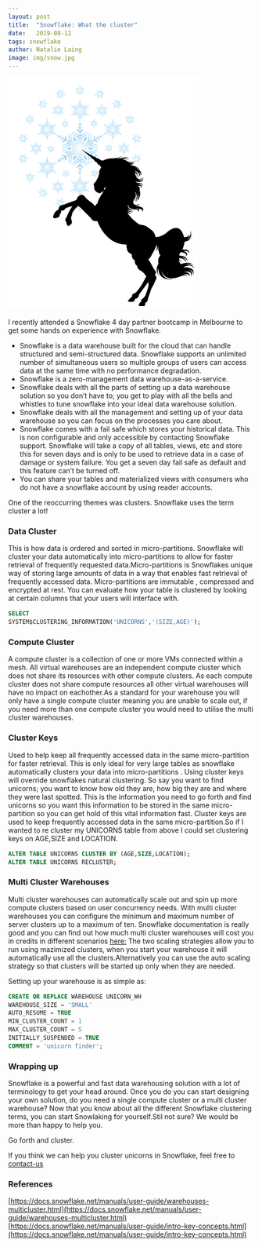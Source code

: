 ```yaml
---
layout: post
title:  "Snowflake: What the cluster"
date:   2019-08-12
tags: snowflake
author: Natalie Laing
image: img/snow.jpg
---
```

![Snowflake Unicorn](/img/blog/what-the-cluster/Uni-Snowflake.png)

I recently attended a Snowflake 4 day partner bootcamp in Melbourne to get some hands on experience with Snowflake.

* Snowflake is a data warehouse built for the cloud that can handle structured and semi-structured data. Snowflake supports an unlimited number of simultaneous users so multiple groups of users can access data at the same time with no performance degradation.
* Snowflake is a zero-management data warehouse-as-a-service.
* Snowflake deals with all the parts of setting up a data warehouse solution so you don’t have to; you get to play with all the bells and whistles to tune snowflake into your ideal data warehouse solution.
* Snowflake deals with all the management and setting up of your data warehouse so you can focus on the processes you care about.
* Snowflake comes with a fail safe which stores your historical data. This is non configurable and only accessible by contacting Snowflake support. Snowflake will take a copy of all tables, views, etc and store this for seven days and is only to be used to retrieve data in a case of damage or system failure. You get a seven day fail safe as default and this feature can’t be turned off.
* You can share your tables and materialized views with consumers who do not have a snowflake account by using reader accounts.


One of the reoccurring themes was clusters. Snowflake uses the term cluster a lot!

### Data Cluster

This is how data is ordered and sorted in micro-partitions. Snowflake will cluster your data automatically into micro-partitions to allow for faster retrieval of frequently requested data.Micro-partitions is Snowflakes unique way of storing large amounts of data in a way that enables fast retrieval of frequently accessed data. Micro-partitions are immutable , compressed and encrypted at rest.
You can evaluate how your table is clustered by looking at certain columns that your users will interface with.

```sql
SELECT
SYSTEM$CLUSTERING_INFORMATION('UNICORNS','(SIZE,AGE)');
```

### Compute Cluster

A compute cluster is a collection of one or more VMs connected within a mesh. All virtual warehouses are an independent compute cluster which does not share its resources with other compute clusters. As each compute cluster does not share compute resources all other virtual warehouses will have no impact on eachother.As a standard for your warehouse you will only have a single compute cluster meaning you are unable to scale out, if you need more than one compute cluster you would need to utilise the multi cluster warehouses.

### Cluster Keys

Used to help keep all frequently accessed data in the same micro-partition for faster retrieval. This is only ideal for very large tables as snowflake automatically clusters your data into micro-partitions . Using cluster keys will override snowflakes natural clustering.
So say you want to find unicorns; you want to know how old they are, how big they are and where they were last spotted. This is the information you need to go forth and find unicorns so you want this information to be stored in the same micro-partition so you can get hold of this vital information fast.
Cluster keys are used to keep frequently accessed data in the same micro-partition.So if I wanted to re cluster my UNICORNS table from above I could set clustering keys on AGE,SIZE and LOCATION.

```sql
ALTER TABLE UNICORNS CLUSTER BY (AGE,SIZE,LOCATION);
ALTER TABLE UNICORNS RECLUSTER;
```

### Multi Cluster Warehouses

Multi cluster warehouses can automatically scale out and spin up more compute clusters based on user concurrency needs. With multi cluster warehouses you can configure the minimum and maximum number of server clusters up to a maximum of ten. Snowflake documentation is really good and you can find out how much multi cluster warehouses will cost you in credits in different scenarios [here:](https://docs.snowflake.net/manuals/user-guide/warehouses-multicluster.html)
The two scaling strategies allow you to run using mazimized clusters, when you start your warehouse it will automatically use all the clusters.Alternatively you can use the auto scaling strategy so that clusters will be started up only when they are needed.

Setting up your warehouse is as simple as: 
```sql
CREATE OR REPLACE WAREHOUSE UNICORN_WH
WAREHOUSE_SIZE = 'SMALL'
AUTO_RESUME = TRUE
MIN_CLUSTER_COUNT = 1
MAX_CLUSTER_COUNT = 5
INITIALLY_SUSPENDED = TRUE
COMMENT = 'unicorn finder';
```

### Wrapping up

Snowflake is a powerful and fast data warehousing solution with a lot of terminology to get your head around. Once you do you can start designing your own solution, do you need a single compute cluster or a multi cluster warehouse? Now that you know about all the different Snowflake clustering terms, you can start Snowlaking for yourself.Stil not sure? We would be more than happy to help you.

Go forth and cluster.

If you think we can help you cluster unicorns in Snowflake, feel free to [contact-us](https://www.mechanicalrock.io/lets-get-started)

### References

[https://docs.snowflake.net/manuals/user-guide/warehouses-multicluster.html](https://docs.snowflake.net/manuals/user-guide/warehouses-multicluster.html)
[https://docs.snowflake.net/manuals/user-guide/intro-key-concepts.html](https://docs.snowflake.net/manuals/user-guide/intro-key-concepts.html)
